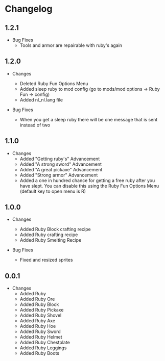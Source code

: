 # Changelog
## 1.2.1
* Bug Fixes
  * Tools and armor are repairable with ruby's again

## 1.2.0
* Changes
  * Deleted Ruby Fun Options Menu
  * Added sleep ruby to mod config (go to mods/mod options -> Ruby Fun -> config)
  * Added nl_nl.lang file

* Bug Fixes
  * When you get a sleep ruby there will be one message that is sent instead of two

## 1.1.0
* Changes
  * Added "Getting ruby's" Advancement
  * Added "A strong sword" Advancement
  * Added "A great pickaxe" Advancement
  * Added "Strong armor" Advancement
  * Added a one in hundred chance for getting a free ruby after you have slept. You can disable this using the Ruby Fun Options Menu (default key to open menu is R) 

## 1.0.0
* Changes
  * Added Ruby Block crafting recipe
  * Added Ruby crafting recipe
  * Added Ruby Smelting Recipe

* Bug Fixes
  * Fixed and resized sprites

## 0.0.1
* Changes
  * Added Ruby
  * Added Ruby Ore
  * Added Ruby Block
  * Added Ruby Pickaxe
  * Added Ruby Shovel
  * Added Ruby Axe
  * Added Ruby Hoe
  * Added Ruby Sword
  * Added Ruby Helmet
  * Added Ruby Chestplate
  * Added Ruby Leggings
  * Added Ruby Boots
